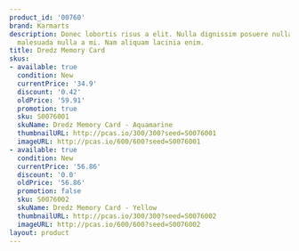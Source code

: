 ```yaml
---
product_id: '00760'
brand: Karmarts
description: Donec lobortis risus a elit. Nulla dignissim posuere nulla. Pellentesque
  malesuada nulla a mi. Nam aliquam lacinia enim.
title: Dredz Memory Card
skus:
- available: true
  condition: New
  currentPrice: '34.9'
  discount: '0.42'
  oldPrice: '59.91'
  promotion: true
  sku: S0076001
  skuName: Dredz Memory Card - Aquamarine
  thumbnailURL: http://pcas.io/300/300?seed=S0076001
  imageURL: http://pcas.io/600/600?seed=S0076001
- available: true
  condition: New
  currentPrice: '56.86'
  discount: '0.0'
  oldPrice: '56.86'
  promotion: false
  sku: S0076002
  skuName: Dredz Memory Card - Yellow
  thumbnailURL: http://pcas.io/300/300?seed=S0076002
  imageURL: http://pcas.io/600/600?seed=S0076002
layout: product
---
```


